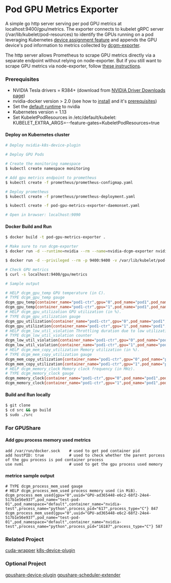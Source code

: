 # Pod GPU Metrics Exporter

A simple go http server serving per pod GPU metrics at localhost:9400/gpu/metrics. The exporter connects to kubelet gRPC server (/var/lib/kubelet/pod-resources) to identify the GPUs running on a pod leveraging Kubernetes [device assignment feature](https://github.com/vikaschoudhary16/community/blob/060a25c441269be476ade624ea0347ebc113e659/keps/sig-node/compute-device-assignment.md) and appends the GPU device's pod information to metrics collected by [dcgm-exporter](https://github.com/NVIDIA/gpu-monitoring-tools/tree/master/exporters/prometheus-dcgm/dcgm-exporter).

The http server allows Prometheus to scrape GPU metrics directly via a separate endpoint without relying on node-exporter. But if you still want to scrape GPU metrics via node-exporter, follow [these instructions](https://github.com/NVIDIA/gpu-monitoring-tools/tree/master/exporters/prometheus-dcgm#node_exporter).

### Prerequisites
* NVIDIA Tesla drivers = R384+ (download from [NVIDIA Driver Downloads page](http://www.nvidia.com/drivers))
* nvidia-docker version > 2.0 (see how to [install](https://github.com/NVIDIA/nvidia-docker) and it's [prerequisites](https://github.com/nvidia/nvidia-docker/wiki/Installation-\(version-2.0\)#prerequisites))
* Set the [default runtime](https://github.com/NVIDIA/nvidia-container-runtime#daemon-configuration-file) to nvidia
* Kubernetes version = 1.13
* Set KubeletPodResources in /etc/default/kubelet: KUBELET_EXTRA_ARGS=--feature-gates=KubeletPodResources=true

#### Deploy on Kubernetes cluster 
```sh
# Deploy nvidia-k8s-device-plugin

# Deploy GPU Pods

# Create the monitoring namespace
$ kubectl create namespace monitoring

# Add gpu metrics endpoint to prometheus
$ kubectl create -f prometheus/prometheus-configmap.yaml

# Deploy prometheus
$ kubectl create -f prometheus/prometheus-deployment.yaml

$ kubectl create -f pod-gpu-metrics-exporter-daemonset.yaml

# Open in browser: localhost:9090
```

#### Docker Build and Run

```sh
$ docker build -t pod-gpu-metrics-exporter .

# Make sure to run dcgm-exporter
$ docker run -d --runtime=nvidia --rm --name=nvidia-dcgm-exporter nvidia/dcgm-exporter

$ docker run -d --privileged --rm -p 9400:9400 -v /var/lib/kubelet/pod-resources:/var/lib/kubelet/pod-resources --volumes-from nvidia-dcgm-exporter:ro nvidia/pod-gpu-metrics-exporter:v1.0.0-alpha

# Check GPU metrics
$ curl -s localhost:9400/gpu/metrics

# Sample output

# HELP dcgm_gpu_temp GPU temperature (in C).
# TYPE dcgm_gpu_temp gauge
dcgm_gpu_temp{container_name="pod1-ctr",gpu="0",pod_name="pod1",pod_namespace="default",uuid="GPU-2b399198-c670-a848-173b-d3400051a200"} 33
dcgm_gpu_temp{container_name="pod1-ctr",gpu="1",pod_name="pod1",pod_namespace="default",uuid="GPU-9567a9e7-341e-bb7e-fcf5-788d8caa50f9"} 34
# HELP dcgm_gpu_utilization GPU utilization (in %).
# TYPE dcgm_gpu_utilization gauge
dcgm_gpu_utilization{container_name="pod1-ctr",gpu="0",pod_name="pod1",pod_namespace="default",uuid="GPU-2b399198-c670-a848-173b-d3400051a200"} 0
dcgm_gpu_utilization{container_name="pod1-ctr",gpu="1",pod_name="pod1",pod_namespace="default",uuid="GPU-9567a9e7-341e-bb7e-fcf5-788d8caa50f9"} 0
# HELP dcgm_low_util_violation Throttling duration due to low utilization (in us).
# TYPE dcgm_low_util_violation counter
dcgm_low_util_violation{container_name="pod1-ctr",gpu="0",pod_name="pod1",pod_namespace="default",uuid="GPU-2b399198-c670-a848-173b-d3400051a200"} 0
dcgm_low_util_violation{container_name="pod1-ctr",gpu="1",pod_name="pod1",pod_namespace="default",uuid="GPU-9567a9e7-341e-bb7e-fcf5-788d8caa50f9"} 0
# HELP dcgm_mem_copy_utilization Memory utilization (in %).
# TYPE dcgm_mem_copy_utilization gauge
dcgm_mem_copy_utilization{container_name="pod1-ctr",gpu="0",pod_name="pod1",pod_namespace="default",uuid="GPU-2b399198-c670-a848-173b-d3400051a200"} 0
dcgm_mem_copy_utilization{container_name="pod1-ctr",gpu="1",pod_name="pod1",pod_namespace="default",uuid="GPU-9567a9e7-341e-bb7e-fcf5-788d8caa50f9"} 0
# HELP dcgm_memory_clock Memory clock frequency (in MHz).
# TYPE dcgm_memory_clock gauge
dcgm_memory_clock{container_name="pod1-ctr",gpu="0",pod_name="pod1",pod_namespace="default",uuid="GPU-2b399198-c670-a848-173b-d3400051a200"} 810
dcgm_memory_clock{container_name="pod1-ctr",gpu="1",pod_name="pod1",pod_namespace="default",uuid="GPU-9567a9e7-341e-bb7e-fcf5-788d8caa50f9"} 810
```

#### Build and Run locally
```sh
$ git clone
$ cd src && go build
$ sudo ./src
```
### For GPUShare
#### Add gpu process memory used metrics
```
add /var/run/docker.sock    # used to get pod container pid
add hostPID: true           # used to check whether the parent porcess of the gpu process is pod container process 
use nvml                    # used to get the gpu process used memory
```
#### metrice sample output
```
# TYPE dcgm_process_mem_used gauge
# HELP dcgm_process_mem_used process memory used (in MiB).
dcgm_process_mem_used{gpu="0",uuid="GPU-ad365448-e6c2-68f2-24e4-517b1e56e937",pod_name="test-pod-01",pod_namespace="default",container_name="nvidia-test",process_name="python",process_pid="617",process_type="C"} 847
dcgm_process_mem_used{gpu="0",uuid="GPU-ad365448-e6c2-68f2-24e4-517b1e56e937",pod_name="test-pod-01",pod_namespace="default",container_name="nvidia-test",process_name="python",process_pid="16187",process_type="C"} 587
```

### Related Project
[cuda-wrapper](https://github.com/ruanxingbaozi/cuda-wrapper)
[k8s-device-plugin](https://github.com/ruanxingbaozi/k8s-device-plugin)

### Optional Project
[gpushare-device-plugin](https://github.com/AliyunContainerService/gpushare-device-plugin)
[gpushare-scheduler-extender](https://github.com/AliyunContainerService/gpushare-scheduler-extender)